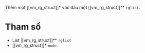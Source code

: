 Thêm một [[vm_rg_struct]]* vào đầu một [[vm_rg_struct]]** `rglist`.
# Tham số
- List [[vm_rg_struct]]** `rglist`
- [[vm_rg_struct]]* `node`.